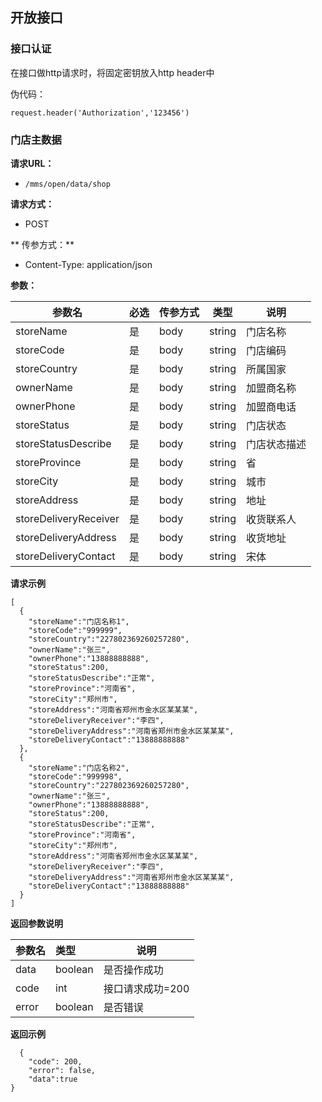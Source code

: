 ## 开放接口

### 接口认证

在接口做http请求时，将固定密钥放入http header中

伪代码：

```
request.header('Authorization','123456') 
```

### 门店主数据

**请求URL：**

- `/mms/open/data/shop`

**请求方式：**

- POST

** 传参方式：**

- Content-Type: application/json

**参数：**

| 参数名                | 必选 | 传参方式 | 类型   | 说明         |
| --------------------- | ---- | -------- | ------ | ------------ |
| storeName             | 是   | body     | string | 门店名称     |
| storeCode             | 是   | body     | string | 门店编码     |
| storeCountry          | 是   | body     | string | 所属国家     |
| ownerName             | 是   | body     | string | 加盟商名称   |
| ownerPhone            | 是   | body     | string | 加盟商电话   |
| storeStatus           | 是   | body     | string | 门店状态     |
| storeStatusDescribe   | 是   | body     | string | 门店状态描述 |
| storeProvince         | 是   | body     | string | 省           |
| storeCity             | 是   | body     | string | 城市         |
| storeAddress          | 是   | body     | string | 地址         |
| storeDeliveryReceiver | 是   | body     | string | 收货联系人   |
| storeDeliveryAddress  | 是   | body     | string | 收货地址     |
| storeDeliveryContact  | 是   | body     | string | 宋体         |

**请求示例**

```
[
  {
    "storeName":"门店名称1",
    "storeCode":"999999",
    "storeCountry":"227802369260257280",
    "ownerName":"张三",
    "ownerPhone":"13888888888",
    "storeStatus":200,
    "storeStatusDescribe":"正常",
    "storeProvince":"河南省",
    "storeCity":"郑州市",
    "storeAddress":"河南省郑州市金水区某某某",
    "storeDeliveryReceiver":"李四",
    "storeDeliveryAddress":"河南省郑州市金水区某某某",
    "storeDeliveryContact":"13888888888"
  },
  {
    "storeName":"门店名称2",
    "storeCode":"999998",
    "storeCountry":"227802369260257280",
    "ownerName":"张三",
    "ownerPhone":"13888888888",
    "storeStatus":200,
    "storeStatusDescribe":"正常",
    "storeProvince":"河南省",
    "storeCity":"郑州市",
    "storeAddress":"河南省郑州市金水区某某某",
    "storeDeliveryReceiver":"李四",
    "storeDeliveryAddress":"河南省郑州市金水区某某某",
    "storeDeliveryContact":"13888888888"
  }
]
```

**返回参数说明**

| 参数名 | 类型    | 说明             |
| :----- | :------ | ---------------- |
| data   | boolean | 是否操作成功     |
| code   | int     | 接口请求成功=200 |
| error  | boolean | 是否错误         |

**返回示例**

```
  {
    "code": 200,
    "error": false,
    "data":true
}
```
